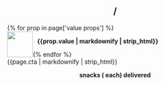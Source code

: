 <div class="table-bg mobile-container">
<div class="visible-sm visible-xs container box-bg mobile-pricing">
<h2 class="price" style="text-transform: none; text-align: center;">
  <span class="cost"></span> / <span class="frequency"></span>
</h2>
<div class="row">
{% for prop in page['value props'] %}
<div class="col-xs-12 col-sm-6"  style="margin-bottom: 20px">
  <img src="{{prop.image}}" style="width: 60px; float: left;">
  <p style="font-size: 14px;font-weight: bold; width: calc(100% - 70px); margin-left: 10px; float: left">{{prop.value | markdownify | strip_html}}</p>
</div>
{% endfor %}
</div>
<a class="btn btn-red product-link" style="max-width: none"><span class="pricing-cta">{{page.cta | markdownify | strip_html}}</span></a>
<p class="additional-info" style="font-size: 14px; font-weight: bold; text-align: center">
  <span class="snack-num"></span> snacks
  (<span class="per-snack"></span> each)
  delivered <span class="frequency-ly"></span></p>
</div>
</div>
